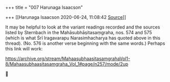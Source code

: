 +++
title = "007 Harunaga Isaacson"

+++
[[Harunaga Isaacson	2020-06-24, 11:08:42 [Source](https://groups.google.com/g/bvparishat/c/ZXyBRw9oYl8)]]



It may be helpful to look at the variant readings recorded and the sources listed by Sternbach in the Mahāsubhāṣitasaṃgraha, nos. 574 and 575 (which is what Śrī Iragavarapu Narasimhacharya has quoted above in this thread). (No. 576 is another verse beginning with the same words.) Perhaps this link will work:

<https://archive.org/stream/MahaasubhaasitasamgrahaVol1-8/Mahaasubhaasitasamgraha_Vol_1#page/n257/mode/2up>



